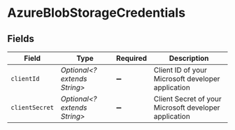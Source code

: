 # AzureBlobStorageCredentials


## Fields

| Field                                                 | Type                                                  | Required                                              | Description                                           |
| ----------------------------------------------------- | ----------------------------------------------------- | ----------------------------------------------------- | ----------------------------------------------------- |
| `clientId`                                            | *Optional<? extends String>*                          | :heavy_minus_sign:                                    | Client ID of your Microsoft developer application     |
| `clientSecret`                                        | *Optional<? extends String>*                          | :heavy_minus_sign:                                    | Client Secret of your Microsoft developer application |